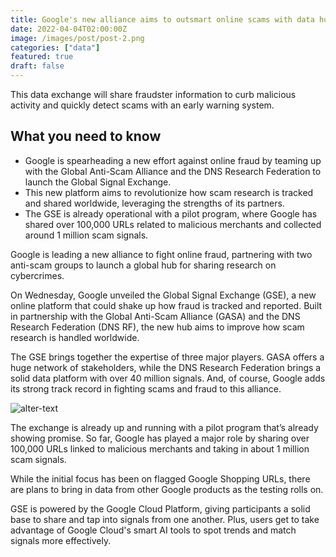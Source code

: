 ```yaml
---
title: Google's new alliance aims to outsmart online scams with data hub
date: 2022-04-04T02:00:00Z
image: /images/post/post-2.png
categories: ["data"]
featured: true
draft: false
---
```


This data exchange will share fraudster information to curb malicious activity and quickly detect scams with an early warning system.

## What you need to know

- Google is spearheading a new effort against online fraud by teaming up with the Global Anti-Scam Alliance and the DNS Research Federation to launch the Global Signal Exchange.
- This new platform aims to revolutionize how scam research is tracked and shared worldwide, leveraging the strengths of its partners.
- The GSE is already operational with a pilot program, where Google has shared over 100,000 URLs related to malicious merchants and collected around 1 million scam signals.

Google is leading a new alliance to fight online fraud, partnering with two anti-scam groups to launch a global hub for sharing research on cybercrimes.

On Wednesday, Google unveiled the Global Signal Exchange (GSE), a new online platform that could shake up how fraud is tracked and reported. Built in partnership with the Global Anti-Scam Alliance (GASA) and the DNS Research Federation (DNS RF), the new hub aims to improve how scam research is handled worldwide.

The GSE brings together the expertise of three major players. GASA offers a huge network of stakeholders, while the DNS Research Federation brings a solid data platform with over 40 million signals. And, of course, Google adds its strong track record in fighting scams and fraud to this alliance.

![alter-text](/images/post/post-2.png)

The exchange is already up and running with a pilot program that’s already showing promise. So far, Google has played a major role by sharing over 100,000 URLs linked to malicious merchants and taking in about 1 million scam signals.

While the initial focus has been on flagged Google Shopping URLs, there are plans to bring in data from other Google products as the testing rolls on.

GSE is powered by the Google Cloud Platform, giving participants a solid base to share and tap into signals from one another. Plus, users get to take advantage of Google Cloud's smart AI tools to spot trends and match signals more effectively.
